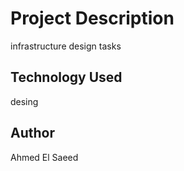 # Project Description
infrastructure design tasks
## Technology Used
desing
## Author
Ahmed El Saeed
